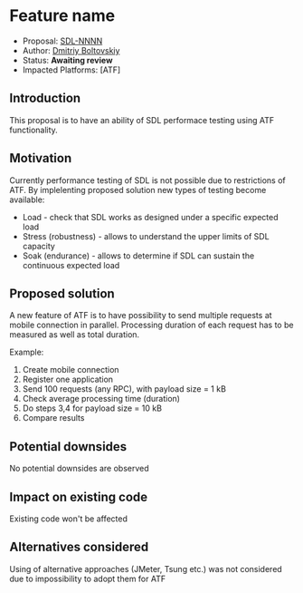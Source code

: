 # Feature name

* Proposal: [SDL-NNNN](NNNN-Performance-testing.md)
* Author: [Dmitriy Boltovskiy](https://github.com/dboltovskyi)
* Status: **Awaiting review**
* Impacted Platforms: [ATF]

## Introduction

This proposal is to have an ability of SDL performace testing using ATF functionality.

## Motivation

Currently performance testing of SDL is not possible due to restrictions of ATF.
By implelenting proposed solution new types of testing become available:
* Load - check that SDL works as designed under a specific expected load
* Stress (robustness) - allows to understand the upper limits of SDL capacity
* Soak (endurance) - allows to determine if SDL can sustain the continuous expected load

## Proposed solution

A new feature of ATF is to have possibility to send multiple requests at mobile connection in parallel.
Processing duration of each request has to be measured as well as total duration.

Example:
1. Create mobile connection
2. Register one application
3. Send 100 requests (any RPC), with payload size = 1 kB
4. Check average processing time (duration)
5. Do steps 3,4 for payload size = 10 kB
6. Compare results

## Potential downsides

No potential downsides are observed

## Impact on existing code

Existing code won't be affected

## Alternatives considered

Using of alternative approaches (JMeter, Tsung etc.) was not considered due to impossibility to adopt them for ATF


